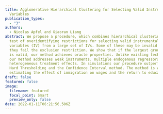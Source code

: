 ```yaml
---
title: Agglomerative Hierarchical Clustering for Selecting Valid Instrumental
  Variables
publication_types:
  - "3"
authors:
  - Nicolas Apfel and Xiaoran Liang
abstract: We propose a procedure, which combines hierarchical clustering with a
  test of overidentifying restrictions for selecting valid instrumental
  variables (IV) from a large set of IVs. Some of these may be invalid in that
  they fail the exclusion restriction. We show that if the largest group of IVs
  is valid, our method achieves oracle properties. Unlike existing techniques,
  our method addresses weak instruments, multiple endogenous regressors and
  heterogeneous treatment effects. In simulations our procedure outperforms the
  Hard Thresholding and the Confidence Interval method. The method is applied to
  estimating the effect of immigration on wages and the return to education.
draft: false
featured: false
image:
  filename: featured
  focal_point: Smart
  preview_only: false
date: 2022-01-11T06:21:56.506Z
---
```

